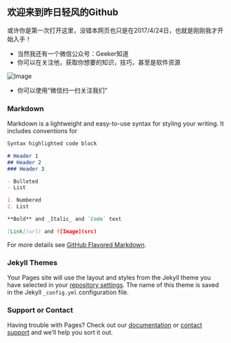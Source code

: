 ## 欢迎来到昨日轻风的Github

或许你是第一次打开这里，没错本网页也只是在2017/4/24日，也就是刚刚我才开始入手！

- 当然我还有一个微信公众号：Geeker知道
- 你可以在关注他，获取你想要的知识，技巧，甚至是软件资源

 ![Image](https://zjt4869.github.io/windson.github.com/Geeker.jpg)
- 你可以使用“微信扫一扫关注我们”


### Markdown

Markdown is a lightweight and easy-to-use syntax for styling your writing. It includes conventions for

```markdown
Syntax highlighted code block

# Header 1
## Header 2
### Header 3

- Bulleted
- List

1. Numbered
2. List

**Bold** and _Italic_ and `Code` text

[Link](url) and ![Image](src)
```

For more details see [GitHub Flavored Markdown](https://guides.github.com/features/mastering-markdown/).

### Jekyll Themes

Your Pages site will use the layout and styles from the Jekyll theme you have selected in your [repository settings](https://github.com/zjt4869/windson.github.com/settings). The name of this theme is saved in the Jekyll `_config.yml` configuration file.

### Support or Contact

Having trouble with Pages? Check out our [documentation](https://help.github.com/categories/github-pages-basics/) or [contact support](https://github.com/contact) and we’ll help you sort it out.
